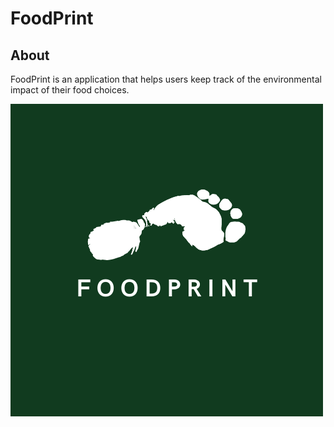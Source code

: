 # FoodPrint

## About

FoodPrint is an application that helps users keep track of the environmental impact of their food choices.

![FoodPrint Logo](https://github.com/despinaki/FoodPrint/blob/main/Client/src/assets/foodprint.png?raw=true "FoodPrint Logo")
